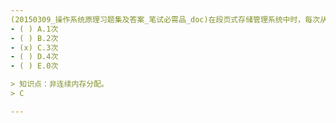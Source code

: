 ```yaml
---
(20150309_操作系统原理习题集及答案_笔试必需品_doc)在段页式存储管理系统中时，每次从主存中取指令或取操作数，至少要访问﹎﹎﹎﹎主存。
- ( ) A.1次 
- ( ) B.2次 
- (x) C.3次 
- ( ) D.4次 
- ( ) E.0次

> 知识点：非连续内存分配。
> C

---
```

